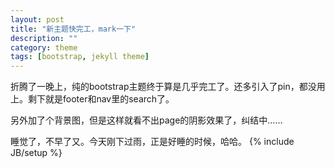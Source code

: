 ```yaml
---
layout: post
title: "新主题快完工，mark一下"
description: ""
category: theme
tags: [bootstrap, jekyll theme]
---
```

折腾了一晚上，纯的bootstrap主题终于算是几乎完工了。还多引入了pin，都没用上。剩下就是footer和nav里的search了。

另外加了个背景图，但是这样就看不出page的阴影效果了，纠结中……

睡觉了，不早了又。今天刚下过雨，正是好睡的时候，哈哈。
{% include JB/setup %}

